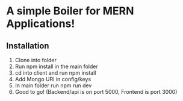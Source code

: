 # A simple Boiler for MERN Applications!

 ## Installation

 1. Clone into folder
 2. Run npm install in the main folder
 3. cd into client and run npm install
 4. Add Mongo URI in config/keys
 5. In main folder run npm run dev
 6. Good to go! (Backend/api is on port 5000, Frontend is port 3000)
